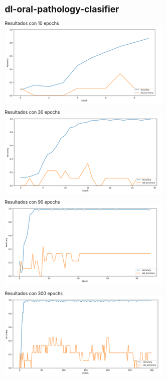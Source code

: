 # dl-oral-pathology-clasifier

Resultados con 10 epochs
![Resultados con 10 epochs](./10_epoch.png)

Resultados con 30 epochs
![Resultados con 30 epochs](./30_epoch.png)

Resultados con 90 epochs
![Resultados con 90 epochs](./90_epoch.png)

Resultados con 300 epochs
![Resultados con 300 epochs](./300_epoch.png)
